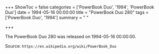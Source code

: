 +++
ShowToc = false
categories = ['PowerBook Duo', '1994', 'PowerBook Duo']
date = 1994-05-16 00:00:00
title = "PowerBook Duo 280"
tags = ['PowerBook Duo', '1994']
summary = " "

+++

The PowerBook Duo 280 was released on 1994-05-16 00:00:00.

Source: `https://en.wikipedia.org/wiki/PowerBook_Duo`
